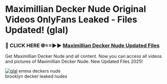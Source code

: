 # Maximillian Decker Nude Original Videos 0nlyFans Leaked - Files Updated! (glal)

<h3>🔴 CLICK HERE 🌐==►► <a href="https://tinyurl.com/yc6ubb5a" rel="nofollow">Maximillian Decker Nude Updated Files</a></h3>

Get Maximillian Decker Nude and all content. Now you can access all videos and pictures of Maximillian Decker Nude. New Updated Files 2025!

[![glal](https://i.imgur.com/7eu0CRL.gif)](https://tinyurl.com/yc6ubb5a)
emma deckers nude<br>
brooklyn decker leaked nudes